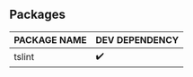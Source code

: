 ## Packages

| PACKAGE NAME | DEV DEPENDENCY     |
| ------------ | ------------------ |
| tslint       | :heavy_check_mark: |
